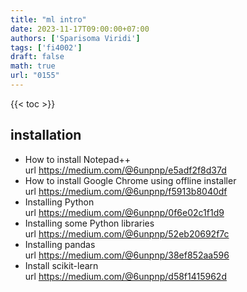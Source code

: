 ```yaml
---
title: "ml intro"
date: 2023-11-17T09:00:00+07:00
authors: ['Sparisoma Viridi']
tags: ['fi4002']
draft: false
math: true
url: "0155"
---
```

{{< toc >}}


## installation
+ How to install Notepad++ \
  url https://medium.com/@6unpnp/e5adf2f8d37d
+ How to install Google Chrome using offline installer \
  url https://medium.com/@6unpnp/f5913b8040df
+ Installing Python \
  url https://medium.com/@6unpnp/0f6e02c1f1d9
+ Installing some Python libraries \
  url https://medium.com/@6unpnp/52eb20692f7c
+ Installing pandas \
  url https://medium.com/@6unpnp/38ef852aa596
+ Install scikit-learn \
  url https://medium.com/@6unpnp/d58f1415962d
